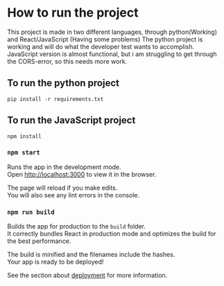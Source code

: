 # How to run the project

This project is made in two different languages, through python(Working) and React/JavaScript (Having some problems)
The python project is working and will do what the developer test wants to accomplish.
JavaScript version is almost functional, but i am struggling to get through the CORS-error, so this needs more work.

## To run the python project

```
pip install -r requirements.txt
```

## To run the  JavaScript project

```
npm install
```

### `npm start`

Runs the app in the development mode.\
Open [http://localhost:3000](http://localhost:3000) to view it in the browser.

The page will reload if you make edits.\
You will also see any lint errors in the console.

### `npm run build`

Builds the app for production to the `build` folder.\
It correctly bundles React in production mode and optimizes the build for the best performance.

The build is minified and the filenames include the hashes.\
Your app is ready to be deployed!

See the section about [deployment](https://facebook.github.io/create-react-app/docs/deployment) for more information.
